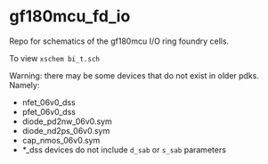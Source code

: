 # gf180mcu_fd_io
Repo for schematics of the gf180mcu I/O ring foundry cells.

To view `xschem bi_t.sch`

Warning: there may be some devices that do not exist in older pdks. Namely:
- nfet_06v0_dss
- pfet_06v0_dss
- diode_pd2nw_06v0.sym
- diode_nd2ps_06v0.sym
- cap_nmos_06v0.sym
- *_dss devices do not include `d_sab` or `s_sab` parameters

